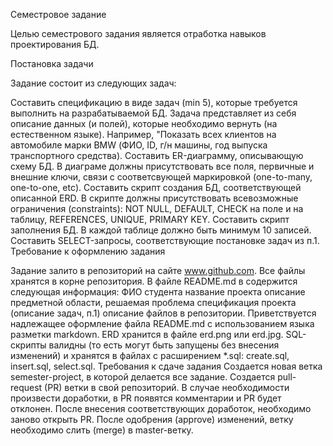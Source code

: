 Семестровое задание

Целью семестрового задания является отработка навыков проектирования БД.

Постановка задачи

Задание состоит из следующих задач:

Составить спецификацию в виде задач (min 5), которые требуется выполнить на разрабатываемой БД. Задача представляет из себя описание данных (и полей), которые необходимо вернуть (на естественном языке). Например, "Показать всех клиентов на автомобиле марки BMW (ФИО, ID, г/н машины, год выпуска транспортного средства).
Составить ER-диаграмму, описывающую схему БД. В диаграме должны присутствовать все поля, первичные и внешние ключи, связи с соответсвующей маркировкой (one-to-many, one-to-one, etc).
Составить скрипт создания БД, соответствующей описанной ERD. В скрипте должны присутствовать всевозможные ограничения (constraints): NOT NULL, DEFAULT, CHECK на поле и на таблицу, REFERENCES, UNIQUE, PRIMARY KEY.
Составить скрипт заполнения БД. В каждой таблице должно быть минимум 10 записей.
Составить SELECT-запросы, соответствующие постановке задач из п.1.
Требование к оформлению задания

Задание залито в репозиторий на сайте www.github.com.
Все файлы хранятся в корне репозитория.
В файле README.md в содержится следующая информация:
ФИО студента
название проекта
описание предметной области, решаемая проблема
спецификация проекта (описание задач, п.1)
описание файлов в репозитории.
Приветствуется надлежащее оформление файла README.md с использованием языка разметки markdown.
ERD хранится в файле erd.png или erd.jpg.
SQL-скрипты валидны (то есть могут быть запущены без внесения изменений) и хранятся в файлах с расширением *.sql: create.sql, insert.sql, select.sql.
Требования к сдаче задания
Создается новая ветка semester-project, в которой делается все задание.
Создается pull-request (PR) ветки в свой репозиторий.
В случае необходимости произвести доработки, в PR появятся комментарии и PR будет отклонен.
После внесения соответствующих доработок, необходимо заново открыть PR.
После одобрения (approve) изменений, ветку необходимо слить (merge) в master-ветку.
